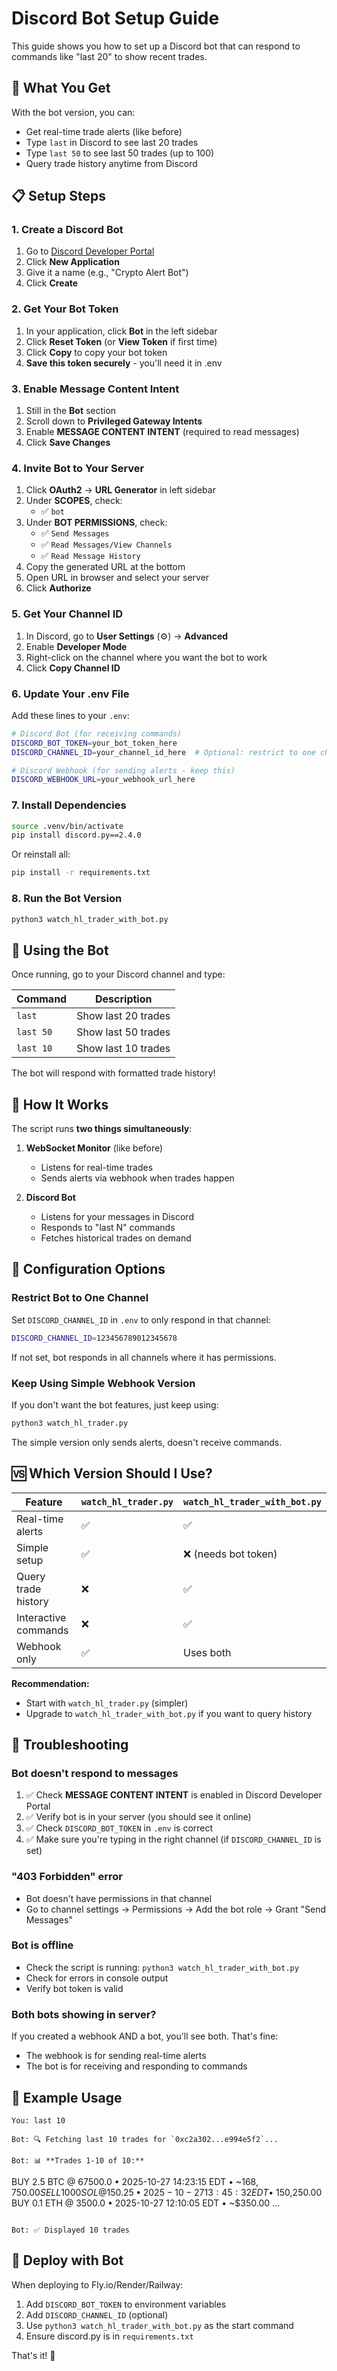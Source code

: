 # Discord Bot Setup Guide

This guide shows you how to set up a Discord bot that can respond to commands like "last 20" to show recent trades.

## 🤖 What You Get

With the bot version, you can:
- Get real-time trade alerts (like before)
- Type `last` in Discord to see last 20 trades
- Type `last 50` to see last 50 trades (up to 100)
- Query trade history anytime from Discord

## 📋 Setup Steps

### 1. Create a Discord Bot

1. Go to [Discord Developer Portal](https://discord.com/developers/applications)
2. Click **New Application**
3. Give it a name (e.g., "Crypto Alert Bot")
4. Click **Create**

### 2. Get Your Bot Token

1. In your application, click **Bot** in the left sidebar
2. Click **Reset Token** (or **View Token** if first time)
3. Click **Copy** to copy your bot token
4. **Save this token securely** - you'll need it in .env

### 3. Enable Message Content Intent

1. Still in the **Bot** section
2. Scroll down to **Privileged Gateway Intents**
3. Enable **MESSAGE CONTENT INTENT** (required to read messages)
4. Click **Save Changes**

### 4. Invite Bot to Your Server

1. Click **OAuth2** → **URL Generator** in left sidebar
2. Under **SCOPES**, check:
   - ✅ `bot`
3. Under **BOT PERMISSIONS**, check:
   - ✅ `Send Messages`
   - ✅ `Read Messages/View Channels`
   - ✅ `Read Message History`
4. Copy the generated URL at the bottom
5. Open URL in browser and select your server
6. Click **Authorize**

### 5. Get Your Channel ID

1. In Discord, go to **User Settings** (⚙️) → **Advanced**
2. Enable **Developer Mode**
3. Right-click on the channel where you want the bot to work
4. Click **Copy Channel ID**

### 6. Update Your .env File

Add these lines to your `.env`:

```bash
# Discord Bot (for receiving commands)
DISCORD_BOT_TOKEN=your_bot_token_here
DISCORD_CHANNEL_ID=your_channel_id_here  # Optional: restrict to one channel

# Discord Webhook (for sending alerts - keep this)
DISCORD_WEBHOOK_URL=your_webhook_url_here
```

### 7. Install Dependencies

```bash
source .venv/bin/activate
pip install discord.py==2.4.0
```

Or reinstall all:

```bash
pip install -r requirements.txt
```

### 8. Run the Bot Version

```bash
python3 watch_hl_trader_with_bot.py
```

## 💬 Using the Bot

Once running, go to your Discord channel and type:

| Command | Description |
|---------|-------------|
| `last` | Show last 20 trades |
| `last 50` | Show last 50 trades |
| `last 10` | Show last 10 trades |

The bot will respond with formatted trade history!

## 🎯 How It Works

The script runs **two things simultaneously**:

1. **WebSocket Monitor** (like before)
   - Listens for real-time trades
   - Sends alerts via webhook when trades happen
   
2. **Discord Bot**
   - Listens for your messages in Discord
   - Responds to "last N" commands
   - Fetches historical trades on demand

## 🔧 Configuration Options

### Restrict Bot to One Channel

Set `DISCORD_CHANNEL_ID` in `.env` to only respond in that channel:

```bash
DISCORD_CHANNEL_ID=123456789012345678
```

If not set, bot responds in all channels where it has permissions.

### Keep Using Simple Webhook Version

If you don't want the bot features, just keep using:

```bash
python3 watch_hl_trader.py
```

The simple version only sends alerts, doesn't receive commands.

## 🆚 Which Version Should I Use?

| Feature | `watch_hl_trader.py` | `watch_hl_trader_with_bot.py` |
|---------|---------------------|-------------------------------|
| Real-time alerts | ✅ | ✅ |
| Simple setup | ✅ | ❌ (needs bot token) |
| Query trade history | ❌ | ✅ |
| Interactive commands | ❌ | ✅ |
| Webhook only | ✅ | Uses both |

**Recommendation:**
- Start with `watch_hl_trader.py` (simpler)
- Upgrade to `watch_hl_trader_with_bot.py` if you want to query history

## 🐛 Troubleshooting

### Bot doesn't respond to messages

1. ✅ Check **MESSAGE CONTENT INTENT** is enabled in Discord Developer Portal
2. ✅ Verify bot is in your server (you should see it online)
3. ✅ Check `DISCORD_BOT_TOKEN` in `.env` is correct
4. ✅ Make sure you're typing in the right channel (if `DISCORD_CHANNEL_ID` is set)

### "403 Forbidden" error

- Bot doesn't have permissions in that channel
- Go to channel settings → Permissions → Add the bot role → Grant "Send Messages"

### Bot is offline

- Check the script is running: `python3 watch_hl_trader_with_bot.py`
- Check for errors in console output
- Verify bot token is valid

### Both bots showing in server?

If you created a webhook AND a bot, you'll see both. That's fine:
- The webhook is for sending real-time alerts
- The bot is for receiving and responding to commands

## 🎉 Example Usage

```
You: last 10

Bot: 🔍 Fetching last 10 trades for `0xc2a302...e994e5f2`...

Bot: 📊 **Trades 1-10 of 10:**
```
BUY 2.5 BTC @ 67500.0 • 2025-10-27 14:23:15 EDT • ~$168,750.00
SELL 1000 SOL @ 150.25 • 2025-10-27 13:45:32 EDT • ~$150,250.00
BUY 0.1 ETH @ 3500.0 • 2025-10-27 12:10:05 EDT • ~$350.00
...
```

Bot: ✅ Displayed 10 trades
```

## 🚀 Deploy with Bot

When deploying to Fly.io/Render/Railway:

1. Add `DISCORD_BOT_TOKEN` to environment variables
2. Add `DISCORD_CHANNEL_ID` (optional)
3. Use `python3 watch_hl_trader_with_bot.py` as the start command
4. Ensure discord.py is in `requirements.txt`

That's it! 🎊

